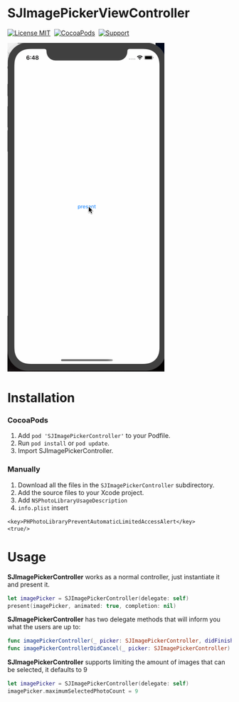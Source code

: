SJImagePickerViewController
==============

[![License MIT](https://img.shields.io/badge/license-MIT-green.svg?style=flat)](https://raw.githubusercontent.com/SJ-Lyran/SJImagePickerViewController/master/LICENSE)&nbsp;
[![CocoaPods](http://img.shields.io/cocoapods/v/SJImagePickerController.svg?style=flat)](http://cocoapods.org/pods/SJImagePickerController)&nbsp;
[![Support](https://img.shields.io/badge/support-iOS%209%2B%20-blue.svg?style=flat)](https://www.apple.com/nl/ios/)&nbsp;

![image](https://github.com/SJ-Lyran/SJImagePickerViewController/blob/master/demo1.gif)   

Installation
==============

### CocoaPods

1. Add `pod 'SJImagePickerController'` to your Podfile.
2. Run `pod install` or `pod update`.
3. Import SJImagePickerController.

### Manually
1. Download all the files in the `SJImagePickerController` subdirectory.
2. Add the source files to your Xcode project.
3. Add `NSPhotoLibraryUsageDescription`
4. `info.plist`  insert
```
<key>PHPhotoLibraryPreventAutomaticLimitedAccessAlert</key>
<true/>
```

Usage
==============
**SJImagePickerController** works as a normal controller, just instantiate it and present it.

```swift
let imagePicker = SJImagePickerController(delegate: self)
present(imagePicker, animated: true, completion: nil)
```

**SJImagePickerController** has two delegate methods that will inform you what the users are up to:

```swift
func imagePickerController(_ picker: SJImagePickerController, didFinishPickingMediaWithInfo info: [SJImagePickerController.InfoKey : Any])
func imagePickerControllerDidCancel(_ picker: SJImagePickerController)
```

**SJImagePickerController** supports limiting the amount of images that can be selected, it defaults
to 9

```swift
let imagePicker = SJImagePickerController(delegate: self)
imagePicker.maximumSelectedPhotoCount = 9
```
